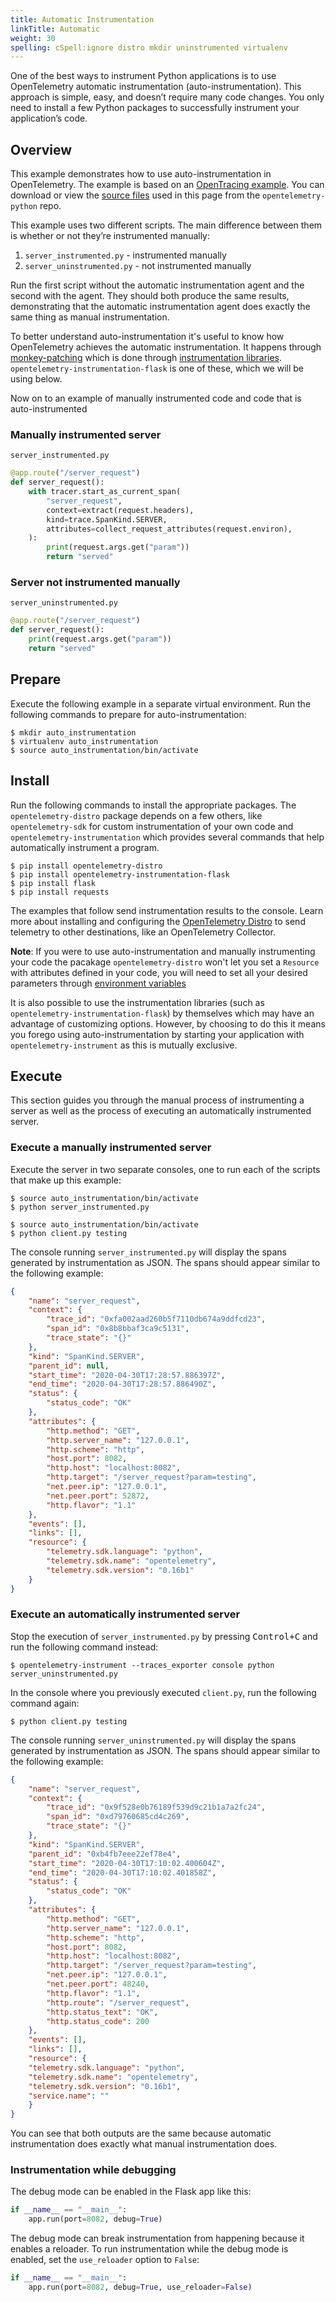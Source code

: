 ```yaml
---
title: Automatic Instrumentation
linkTitle: Automatic
weight: 30
spelling: cSpell:ignore distro mkdir uninstrumented virtualenv
---
```


One of the best ways to instrument Python applications is to use OpenTelemetry
automatic instrumentation (auto-instrumentation). This approach is simple, easy,
and doesn’t require many code changes. You only need to install a few Python
packages to successfully instrument your application’s code.

## Overview

This example demonstrates how to use auto-instrumentation in OpenTelemetry. The
example is based on an [OpenTracing example][]. You can download or view the
[source files][] used in this page from the `opentelemetry-python` repo.

This example uses two different scripts. The main difference between them is
whether or not they’re instrumented manually:


1. `server_instrumented.py` - instrumented manually
2. `server_uninstrumented.py` - not instrumented manually

Run the first script without the automatic instrumentation agent and the second
with the agent. They should both produce the same results, demonstrating that
the automatic instrumentation agent does exactly the same thing as manual
instrumentation.

To better understand auto-instrumentation it's useful to know how OpenTelemetry achieves 
the automatic instrumentation. It happens through [monkey-patching](https://en.wikipedia.org/wiki/Monkey_patch) which is done through
[instrumentation libraries][instrumentation]. `opentelemetry-instrumentation-flask` is
one of these, which we will be using below. 

Now on to an example of manually instrumented code and code that is auto-instrumented

### Manually instrumented server

`server_instrumented.py`

```python
@app.route("/server_request")
def server_request():
    with tracer.start_as_current_span(
        "server_request",
        context=extract(request.headers),
        kind=trace.SpanKind.SERVER,
        attributes=collect_request_attributes(request.environ),
    ):
        print(request.args.get("param"))
        return "served"
```

### Server not instrumented manually

`server_uninstrumented.py`

```python
@app.route("/server_request")
def server_request():
    print(request.args.get("param"))
    return "served"
```

## Prepare

Execute the following example in a separate virtual environment. Run the
following commands to prepare for auto-instrumentation:

```console
$ mkdir auto_instrumentation
$ virtualenv auto_instrumentation
$ source auto_instrumentation/bin/activate
```

## Install

Run the following commands to install the appropriate packages. The
`opentelemetry-distro` package depends on a few others, like `opentelemetry-sdk`
for custom instrumentation of your own code and `opentelemetry-instrumentation`
which provides several commands that help automatically instrument a program.

```console
$ pip install opentelemetry-distro
$ pip install opentelemetry-instrumentation-flask
$ pip install flask
$ pip install requests
```

The examples that follow send instrumentation results to the console. Learn more
about installing and configuring the [OpenTelemetry Distro](../distro) to send
telemetry to other destinations, like an OpenTelemetry Collector.

**Note**: If you were to use auto-instrumentation and manually instrumenting your code the
pacakage `opentelemetry-distro` won't let you set a `Resource` with attributes defined in your code, 
you will need to set all your desired parameters through [environment variables][env]

It is also possible to use the instrumentation libraries (such as `opentelemetry-instrumentation-flask`)
by themselves which may have an advantage of customizing options. However, by choosing
to do this it means you forego using auto-instrumentation by starting your application with
`opentelemetry-instrument` as this is mutually exclusive. 

## Execute

This section guides you through the manual process of instrumenting a server as
well as the process of executing an automatically instrumented server.

### Execute a manually instrumented server

Execute the server in two separate consoles, one to run each of the scripts that
make up this example:

```console
$ source auto_instrumentation/bin/activate
$ python server_instrumented.py
```

```console
$ source auto_instrumentation/bin/activate
$ python client.py testing
```

The console running `server_instrumented.py` will display the spans generated by
instrumentation as JSON. The spans should appear similar to the following
example:

```json
{
    "name": "server_request",
    "context": {
        "trace_id": "0xfa002aad260b5f7110db674a9ddfcd23",
        "span_id": "0x8b8bbaf3ca9c5131",
        "trace_state": "{}"
    },
    "kind": "SpanKind.SERVER",
    "parent_id": null,
    "start_time": "2020-04-30T17:28:57.886397Z",
    "end_time": "2020-04-30T17:28:57.886490Z",
    "status": {
        "status_code": "OK"
    },
    "attributes": {
        "http.method": "GET",
        "http.server_name": "127.0.0.1",
        "http.scheme": "http",
        "host.port": 8082,
        "http.host": "localhost:8082",
        "http.target": "/server_request?param=testing",
        "net.peer.ip": "127.0.0.1",
        "net.peer.port": 52872,
        "http.flavor": "1.1"
    },
    "events": [],
    "links": [],
    "resource": {
        "telemetry.sdk.language": "python",
        "telemetry.sdk.name": "opentelemetry",
        "telemetry.sdk.version": "0.16b1"
    }
}
```

### Execute an automatically instrumented server

Stop the execution of `server_instrumented.py` by pressing <kbd>Control+C</kbd>
and run the following command instead:

```console
$ opentelemetry-instrument --traces_exporter console python server_uninstrumented.py
```

In the console where you previously executed `client.py`, run the following
command again:

```console
$ python client.py testing
```

The console running `server_uninstrumented.py` will display the spans generated
by instrumentation as JSON. The spans should appear similar to the following
example:

```json
{
    "name": "server_request",
    "context": {
        "trace_id": "0x9f528e0b76189f539d9c21b1a7a2fc24",
        "span_id": "0xd79760685cd4c269",
        "trace_state": "{}"
    },
    "kind": "SpanKind.SERVER",
    "parent_id": "0xb4fb7eee22ef78e4",
    "start_time": "2020-04-30T17:10:02.400604Z",
    "end_time": "2020-04-30T17:10:02.401858Z",
    "status": {
        "status_code": "OK"
    },
    "attributes": {
        "http.method": "GET",
        "http.server_name": "127.0.0.1",
        "http.scheme": "http",
        "host.port": 8082,
        "http.host": "localhost:8082",
        "http.target": "/server_request?param=testing",
        "net.peer.ip": "127.0.0.1",
        "net.peer.port": 48240,
        "http.flavor": "1.1",
        "http.route": "/server_request",
        "http.status_text": "OK",
        "http.status_code": 200
    },
    "events": [],
    "links": [],
    "resource": {
    "telemetry.sdk.language": "python",
    "telemetry.sdk.name": "opentelemetry",
    "telemetry.sdk.version": "0.16b1",
    "service.name": ""
    }
}
```

You can see that both outputs are the same because automatic instrumentation
does exactly what manual instrumentation does.

### Instrumentation while debugging

The debug mode can be enabled in the Flask app like this:

```python
if __name__ == "__main__":
    app.run(port=8082, debug=True)
```

The debug mode can break instrumentation from happening because it enables a
reloader. To run instrumentation while the debug mode is enabled, set the
`use_reloader` option to `False`:

```python
if __name__ == "__main__":
    app.run(port=8082, debug=True, use_reloader=False)
```
[env]:
    https://opentelemetry-python.readthedocs.io/en/latest/sdk/environment_variables.html
[instrumentation]:
    https://github.com/open-telemetry/opentelemetry-python-contrib/tree/main/opentelemetry-instrumentation
[distro]:
    https://github.com/open-telemetry/opentelemetry-python-contrib/tree/main/opentelemetry-distro
[OpenTracing example]:
    https://github.com/yurishkuro/opentracing-tutorial/tree/master/python
[source files]:
    https://github.com/open-telemetry/opentelemetry-python/tree/main/docs/examples/auto-instrumentation
